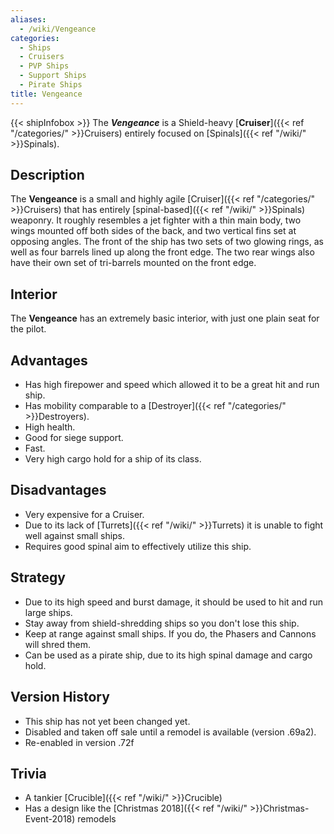 ```yaml
---
aliases:
  - /wiki/Vengeance
categories:
  - Ships
  - Cruisers
  - PVP Ships
  - Support Ships
  - Pirate Ships
title: Vengeance
---
```


{{< shipInfobox >}} The **_Vengeance_** is a Shield-heavy [**Cruiser**]({{< ref "/categories/" >}}Cruisers) entirely focused on [Spinals]({{< ref "/wiki/" >}}Spinals).

## Description

The **Vengeance** is a small and highly agile [Cruiser]({{< ref "/categories/" >}}Cruisers) that has entirely [spinal-based]({{< ref "/wiki/" >}}Spinals) weaponry. It roughly resembles a jet fighter with a thin main body, two wings mounted off both sides of the back, and two vertical fins set at opposing angles. The front of the ship has two sets of two glowing rings, as well as four barrels lined up along the front edge. The two rear wings also have their own set of tri-barrels mounted on the front edge.

## Interior

The **Vengeance** has an extremely basic interior, with just one plain seat for the pilot.

## Advantages

- Has high firepower and speed which allowed it to be a great hit and run ship.
- Has mobility comparable to a [Destroyer]({{< ref "/categories/" >}}Destroyers).
- High health.
- Good for siege support.
- Fast.
- Very high cargo hold for a ship of its class.

## Disadvantages

- Very expensive for a Cruiser.
- Due to its lack of [Turrets]({{< ref "/wiki/" >}}Turrets) it is unable to fight well against small ships.
- Requires good spinal aim to effectively utilize this ship.

## Strategy

- Due to its high speed and burst damage, it should be used to hit and run large ships.
- Stay away from shield-shredding ships so you don't lose this ship.
- Keep at range against small ships. If you do, the Phasers and Cannons will shred them.
- Can be used as a pirate ship, due to its high spinal damage and cargo hold.

## Version History

- This ship has not yet been changed yet.
- Disabled and taken off sale until a remodel is available (version .69a2).
- Re-enabled in version .72f

## Trivia

- A tankier [Crucible]({{< ref "/wiki/" >}}Crucible)
- Has a design like the [Christmas 2018]({{< ref "/wiki/" >}}Christmas-Event-2018) remodels
